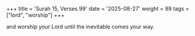 +++
title = 'Surah 15, Verses 99'
date = '2025-08-27'
weight = 99
tags = ["lord", "worship"]
+++

and worship your Lord until the inevitable comes your way.